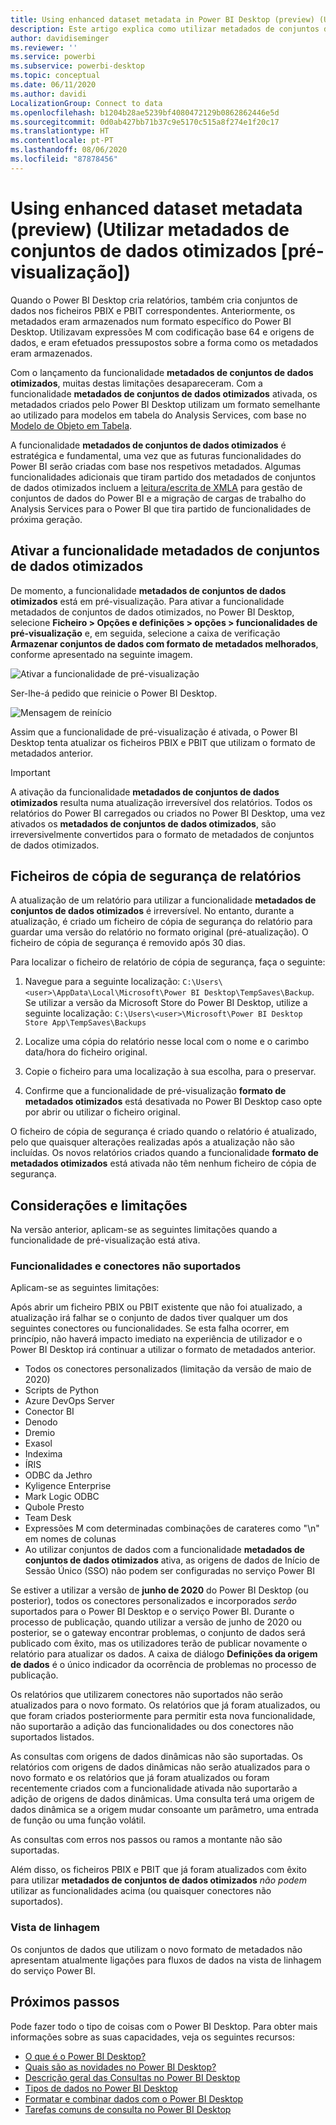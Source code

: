```yaml
---
title: Using enhanced dataset metadata in Power BI Desktop (preview) (Utilizar conjuntos de dados otimizados no Power BI Desktop [pré-visualização])
description: Este artigo explica como utilizar metadados de conjuntos de dados otimizados no Power BI.
author: davidiseminger
ms.reviewer: ''
ms.service: powerbi
ms.subservice: powerbi-desktop
ms.topic: conceptual
ms.date: 06/11/2020
ms.author: davidi
LocalizationGroup: Connect to data
ms.openlocfilehash: b1204b28ae5239bf4080472129b0862862446e5d
ms.sourcegitcommit: 0d0ab427bb71b37c9e5170c515a8f274e1f20c17
ms.translationtype: HT
ms.contentlocale: pt-PT
ms.lasthandoff: 08/06/2020
ms.locfileid: "87878456"
---
```

# <a name="using-enhanced-dataset-metadata-preview"></a>Using enhanced dataset metadata (preview) (Utilizar metadados de conjuntos de dados otimizados [pré-visualização])

Quando o Power BI Desktop cria relatórios, também cria conjuntos de dados nos ficheiros PBIX e PBIT correspondentes. Anteriormente, os metadados eram armazenados num formato específico do Power BI Desktop. Utilizavam expressões M com codificação base 64 e origens de dados, e eram efetuados pressupostos sobre a forma como os metadados eram armazenados.

Com o lançamento da funcionalidade **metadados de conjuntos de dados otimizados**, muitas destas limitações desapareceram. Com a funcionalidade **metadados de conjuntos de dados otimizados** ativada, os metadados criados pelo Power BI Desktop utilizam um formato semelhante ao utilizado para modelos em tabela do Analysis Services, com base no [Modelo de Objeto em Tabela](/analysis-services/tom/introduction-to-the-tabular-object-model-tom-in-analysis-services-amo).


A funcionalidade **metadados de conjuntos de dados otimizados** é estratégica e fundamental, uma vez que as futuras funcionalidades do Power BI serão criadas com base nos respetivos metadados. Algumas funcionalidades adicionais que tiram partido dos metadados de conjuntos de dados otimizados incluem a [leitura/escrita de XMLA](https://docs.microsoft.com/power-platform-release-plan/2019wave2/business-intelligence/xmla-readwrite) para gestão de conjuntos de dados do Power BI e a migração de cargas de trabalho do Analysis Services para o Power BI que tira partido de funcionalidades de próxima geração.



## <a name="enable-enhanced-dataset-metadata"></a>Ativar a funcionalidade metadados de conjuntos de dados otimizados

De momento, a funcionalidade **metadados de conjuntos de dados otimizados** está em pré-visualização. Para ativar a funcionalidade metadados de conjuntos de dados otimizados, no Power BI Desktop, selecione **Ficheiro > Opções e definições > opções > funcionalidades de pré-visualização** e, em seguida, selecione a caixa de verificação **Armazenar conjuntos de dados com formato de metadados melhorados**, conforme apresentado na seguinte imagem. 

![Ativar a funcionalidade de pré-visualização](media/desktop-enhanced-dataset-metadata/enhanced-dataset-metadata-01.png)

Ser-lhe-á pedido que reinicie o Power BI Desktop.

![Mensagem de reinício](media/desktop-enhanced-dataset-metadata/enhanced-dataset-metadata-02.png)

Assim que a funcionalidade de pré-visualização é ativada, o Power BI Desktop tenta atualizar os ficheiros PBIX e PBIT que utilizam o formato de metadados anterior. 

> [!IMPORTANT]
> A ativação da funcionalidade **metadados de conjuntos de dados otimizados** resulta numa atualização irreversível dos relatórios. Todos os relatórios do Power BI carregados ou criados no Power BI Desktop, uma vez ativados os **metadados de conjuntos de dados otimizados**, são irreversivelmente convertidos para o formato de metadados de conjuntos de dados otimizados.

## <a name="report-backup-files"></a>Ficheiros de cópia de segurança de relatórios

A atualização de um relatório para utilizar a funcionalidade **metadados de conjuntos de dados otimizados** é irreversível. No entanto, durante a atualização, é criado um ficheiro de cópia de segurança do relatório para guardar uma versão do relatório no formato original (pré-atualização). O ficheiro de cópia de segurança é removido após 30 dias. 

Para localizar o ficheiro de relatório de cópia de segurança, faça o seguinte:

1. Navegue para a seguinte localização: ```C:\Users\<user>\AppData\Local\Microsoft\Power BI Desktop\TempSaves\Backup```. Se utilizar a versão da Microsoft Store do Power BI Desktop, utilize a seguinte localização: ```C:\Users\<user>\Microsoft\Power BI Desktop Store App\TempSaves\Backups``` 

2. Localize uma cópia do relatório nesse local com o nome e o carimbo data/hora do ficheiro original.

3. Copie o ficheiro para uma localização à sua escolha, para o preservar.

4. Confirme que a funcionalidade de pré-visualização **formato de metadados otimizados** está desativada no Power BI Desktop caso opte por abrir ou utilizar o ficheiro original. 

O ficheiro de cópia de segurança é criado quando o relatório é atualizado, pelo que quaisquer alterações realizadas após a atualização não são incluídas. Os novos relatórios criados quando a funcionalidade **formato de metadados otimizados** está ativada não têm nenhum ficheiro de cópia de segurança.


## <a name="considerations-and-limitations"></a>Considerações e limitações

Na versão anterior, aplicam-se as seguintes limitações quando a funcionalidade de pré-visualização está ativa.

### <a name="unsupported-features-and-connectors"></a>Funcionalidades e conectores não suportados

Aplicam-se as seguintes limitações:

Após abrir um ficheiro PBIX ou PBIT existente que não foi atualizado, a atualização irá falhar se o conjunto de dados tiver qualquer um dos seguintes conectores ou funcionalidades. Se esta falha ocorrer, em princípio, não haverá impacto imediato na experiência de utilizador e o Power BI Desktop irá continuar a utilizar o formato de metadados anterior.

* Todos os conectores personalizados (limitação da versão de maio de 2020)
* Scripts de Python
* Azure DevOps Server
* Conector BI
* Denodo
* Dremio
* Exasol
* Indexima
* ÍRIS
* ODBC da Jethro
* Kyligence Enterprise
* Mark Logic ODBC
* Qubole Presto
* Team Desk
* Expressões M com determinadas combinações de carateres como "\\n" em nomes de colunas
* Ao utilizar conjuntos de dados com a funcionalidade **metadados de conjuntos de dados otimizados** ativa, as origens de dados de Início de Sessão Único (SSO) não podem ser configuradas no serviço Power BI

Se estiver a utilizar a versão de **junho de 2020** do Power BI Desktop (ou posterior), todos os conectores personalizados e incorporados *serão* suportados para o Power BI Desktop e o serviço Power BI. Durante o processo de publicação, quando utilizar a versão de junho de 2020 ou posterior, se o gateway encontrar problemas, o conjunto de dados será publicado com êxito, mas os utilizadores terão de publicar novamente o relatório para atualizar os dados. A caixa de diálogo **Definições da origem de dados** é o único indicador da ocorrência de problemas no processo de publicação.

Os relatórios que utilizarem conectores não suportados não serão atualizados para o novo formato. Os relatórios que já foram atualizados, ou que foram criados posteriormente para permitir esta nova funcionalidade, não suportarão a adição das funcionalidades ou dos conectores não suportados listados. 

As consultas com origens de dados dinâmicas não são suportadas. Os relatórios com origens de dados dinâmicas não serão atualizados para o novo formato e os relatórios que já foram atualizados ou foram recentemente criados com a funcionalidade ativada não suportarão a adição de origens de dados dinâmicas. Uma consulta terá uma origem de dados dinâmica se a origem mudar consoante um parâmetro, uma entrada de função ou uma função volátil. 

As consultas com erros nos passos ou ramos a montante não são suportadas. 

Além disso, os ficheiros PBIX e PBIT que já foram atualizados com êxito para utilizar **metadados de conjuntos de dados otimizados** *não podem* utilizar as funcionalidades acima (ou quaisquer conectores não suportados).

### <a name="lineage-view"></a>Vista de linhagem
Os conjuntos de dados que utilizam o novo formato de metadados não apresentam atualmente ligações para fluxos de dados na vista de linhagem do serviço Power BI.

## <a name="next-steps"></a>Próximos passos

Pode fazer todo o tipo de coisas com o Power BI Desktop. Para obter mais informações sobre as suas capacidades, veja os seguintes recursos:

* [O que é o Power BI Desktop?](../fundamentals/desktop-what-is-desktop.md)
* [Quais são as novidades no Power BI Desktop?](../fundamentals/desktop-latest-update.md)
* [Descrição geral das Consultas no Power BI Desktop](../transform-model/desktop-query-overview.md)
* [Tipos de dados no Power BI Desktop](desktop-data-types.md)
* [Formatar e combinar dados com o Power BI Desktop](desktop-shape-and-combine-data.md)
* [Tarefas comuns de consulta no Power BI Desktop](../transform-model/desktop-common-query-tasks.md)
